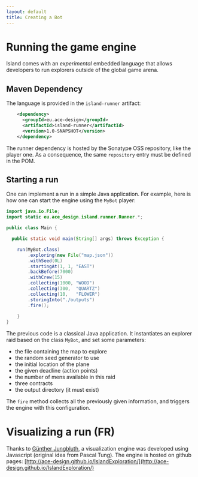```yaml
---
layout: default
title: Creating a Bot
---
```


# Running the game engine

Island comes with an _experimental_ embedded language that allows developers to run explorers outside of the global game arena.

## Maven Dependency

The language is provided in the `island-runner` artifact:

```xml
    <dependency>
      <groupId>eu.ace-design</groupId>
      <artifactId>island-runner</artifactId>
      <version>1.0-SNAPSHOT</version>
    </dependency>
```

The runner dependency is hosted by the Sonatype OSS repository, like the player one. As a consequence, the same `repository` entry must be defined in the POM.


## Starting a run

One can implement a run in a simple Java application. For example, here is how one can start the engine using the `MyBot` player:

```java
import java.io.File;
import static eu.ace_design.island.runner.Runner.*;

public class Main {

  public static void main(String[] args) throws Exception {

    run(MyBot.class)
        .exploring(new File("map.json"))
        .withSeed(0L)
        .startingAt(1, 1, "EAST")
        .backBefore(7000)
        .withCrew(15)
        .collecting(1000, "WOOD")
        .collecting(300,  "QUARTZ")
        .collecting(10,   "FLOWER")
        .storingInto("./outputs")
        .fire();
		 
	}
}
```

The previous code is a classical Java application. It instantiates an explorer raid based on the class `MyBot`, and set some parameters:

  * the file containing the map to explore
  * the random seed generator to use
  * the initial location of the plane
  * the given deadline (action points)
  * the number of mens available in this raid
  * three contracts
  * the output directory (it must exist)

The `fire` method collects all the previously given information, and triggers the engine with this configuration.

# Visualizing a run (FR)

Thanks to [Günther Jungbluth](gunther.jungbluth.poirier@gmail.com), a visualization engine was developed using Javascript (original idea from Pascal Tung). The engine is hosted on github pages: [http://ace-design.github.io/IslandExploration/](http://ace-design.github.io/IslandExploration/)
